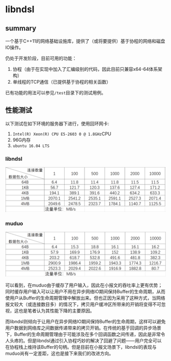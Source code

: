 # libndsl

## summary

一个基于C++11的网络基础设施库，提供了（或将要提供）基于协程的网络和磁盘IO操作。

仍处于开发阶段，目前可用的功能：
1. 协程（由于在实现中加入了汇编级别的代码，因此目前只兼容x64-64体系架构）
2. 单线程的TCP通信（已提供基于协程的相关函数）

已有功能的用法可以参见`/test`目录下的测试用例。

## 性能测试

以下测试在如下环境的服务器下进行，使用回环网卡:

1. `Intel(R) Xeon(R) CPU E5-2603 0 @ 1.8GHz`CPU
2. 96G内存
3. `ubuntu 16.04 LTS`

### libndsl

![test-ndsl](./assets/test-libndsl.bmp)

### muduo

![test-muduo](./assets/test-muduo.bmp)

可以看到，在muduo由于缓存了用户输入，因此在小报文的吞吐率上更有优势；同时缓存用户输入可以让用户不用在异步网络IO期间保持Buffer的生命周期，从而使用户从Buffer的生命周期管理中解放出来。但也正因为采用了这种方式，当网络报文较大（或连接数目多）的情况下，拷贝用户缓冲区所带来的开销将变得不可忽视，这也是笔者认为其性能下降的主要原因。

而libndsl则倾向于让用户在异步网络IO期间保持Buffer的生命周期，这样可以避免用户数据到网络库之间数据传递带来的拷贝开销。在传统的基于回调的异步场景下，Buffer的生命周期管理由于可能涉及在多个回调函数之间传递，因此是非常令人头疼的。但是libndsl通过引入协程巧妙的解决了回避了问题——用户完全可以在协程栈上维持该Buffer的句柄。但是目前在小报文场景下，libndsl的表现与muduo尚有一定差距，这也是接下来我们的改进方向。